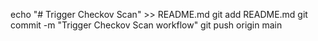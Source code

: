 echo "# Trigger Checkov Scan" >> README.md
git add README.md
git commit -m "Trigger Checkov Scan workflow"
git push origin main


